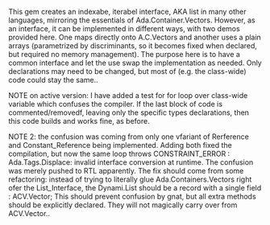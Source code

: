 This gem creates an indexabe, iterabel interface, AKA list in many other languages, 
mirroring the essentials of Ada.Container.Vectors.
However, as an interface, it can be implemented in different ways, with two demos 
provided here. One maps directly onto A.C.Vectors and another uses a plain arrays 
(parametrized by discriminants, so it becomes fixed when declared, but required no memory 
management). The purpose here is to have a common interface and let the use swap the 
implementation as needed. Only declarations may need to be changed, but most of 
(e.g. the class-wide) code could stay the same..

NOTE on active version: I have added a test for for loop over class-wide variable which 
confuses the compiler. If the last block of code is commented/removedf, leaving only the 
specific types declarations, then this code builds and works fine, as before.

NOTE 2: the confusion was coming from only one vfariant of Rerference and Constant_Reference 
being implemented. Adding both fixed the compilation, but now the same loop throws 
CONSTRAINT_ERROR : Ada.Tags.Displace: invalid interface conversion
at runtime. The confusion was merely pushed to RTL apparently.
The fix should come from some refactoring: instead of trying to literally glue 
Ada.Containers.Vectors right ofer the List_Interface, the Dynami.List should be a record
with a single field : ACV.Vector;
This should prevent confusion by gnat, but all extra methods should be explicitly declared.
They will not magically carry over from ACV.Vector..
